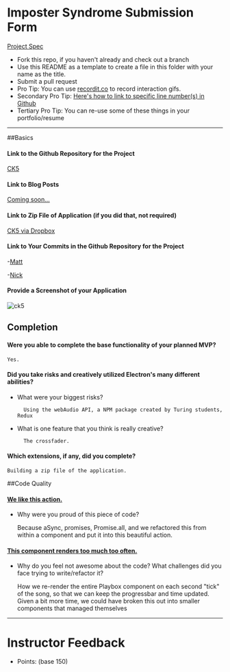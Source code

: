 # Imposter Syndrome Submission Form

[Project Spec](http://frontend.turing.io/projects/imposter-syndrome.html)

* Fork this repo, if you haven't already and check out a branch
* Use this README as a template to create a file in this folder with your name as the title.
* Submit a pull request
* Pro Tip: You can use [recordit.co](http://recordit.co/) to record interaction gifs.
* Secondary Pro Tip: [Here's how to link to specific line number(s) in Github](http://stackoverflow.com/questions/23821235/how-to-link-to-specific-line-number-on-github)
* Tertiary Pro Tip: You can re-use some of these things in your portfolio/resume

------

##Basics

#### Link to the Github Repository for the Project
[CK5](https://github.com/MilkMan90/ck5)

#### Link to Blog Posts
[Coming soon...](http://burymewithmymoney.com/)

#### Link to Zip File of Application (if you did that, not required)
[CK5 via Dropbox](https://www.dropbox.com/s/rg6acobashvvwri/ElectronReact-1.0.0-mac.zip?dl=0)

#### Link to Your Commits in the Github Repository for the Project

-[Matt](https://github.com/MilkMan90/ck5/commits?author=MilkMan90)

-[Nick](https://github.com/MilkMan90/ck5/commits?author=nnchambs)

#### Provide a Screenshot of your Application
![ck5](http://g.recordit.co/4rlX5j9W3y.gif)

## Completion

#### Were you able to complete the base functionality of your planned MVP?
	Yes. 

#### Did you take risks and creatively utilized Electron's many different abilities?
* What were your biggest risks?
		
		Using the webAudio API, a NPM package created by Turing students, Redux 
* What is one feature that you think is really creative?
	
		The crossfader. 

#### Which extensions, if any, did you complete?

	Building a zip file of the application. 


##Code Quality

#### [We like this action.](https://github.com/MilkMan90/ck5/blob/master/app/actions/loadsong.js#L56-L85)
* Why were you proud of this piece of code?

	Because aSync, promises, Promise.all, and we refactored this from within a 	component and put it into this beautiful action. 

#### [This component renders too much too often.](https://github.com/MilkMan90/ck5/blob/master/app/components/PlayBox.js#L80-L103)
* Why do you feel not awesome about the code? What challenges did you face trying to write/refactor it? 

	How we re-render the entire Playbox component on each second "tick" of the 	song, so that we can keep the progressbar and time updated. Given a bit more 	time, we could have broken this out into smaller components that managed 	themselves  
	
---

# Instructor Feedback

- Points: (base 150)